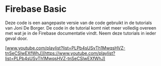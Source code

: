 # Firebase Basic

  Deze code is een aangepaste versie van de code gebruikt in de tutorials van Joni De Borger.
  De code in de tutorial komt niet meer volledig overeen met wat je in de Firebase documentatie vindt.
  Neem deze tutorials in ieder geval door.
  
  [www.youtube.com/playlist?list=PLPb4sUSvTh1MwqsHVZ-tnSeCSlwEXfWhJ](https://www.youtube.com/playlist?list=PLPb4sUSvTh1MwqsHVZ-tnSeCSlwEXfWhJ)
 
